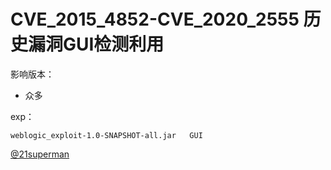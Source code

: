 # CVE_2015_4852-CVE_2020_2555 历史漏洞GUI检测利用

影响版本：
- 众多

exp：
```
weblogic_exploit-1.0-SNAPSHOT-all.jar 	GUI
```

[@21superman](https://github.com/21superman/weblogic_exploit)